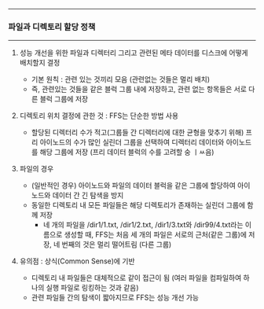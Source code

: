 -----
### 파일과 디렉토리 할당 정책
-----
1. 성능 개선을 위한 파일과 디렉터리 그리고 관련된 메타 데이터를 디스크에 어떻게 배치할지 결정
   - 기본 원칙 : 관련 있는 것끼리 모음 (관련없는 것들은 멀리 배치)
   - 즉, 관련있는 것들을 같은 블럭 그룹 내에 저장하고, 관련 없는 항목들은 서로 다른 블럭 그룹에 저장
  
2. 디렉토리 위치 결정에 관한 것 : FFS는 단순한 방법 사용
   - 할당된 디렉터리 수가 적고(그룹들 간 디렉터리에 대한 균형을 맞추기 위해) 프리 아이노드의 수가 많인 실린더 그룹을 선택하여 디렉터리 데이터와 아이노드를 해당 그룹에 저장 (프리 데이터 블럭의 수를 고려할 숭 ㅣㅆ음)

3. 파일의 경우
   - (일반적인 경우) 아이노드와 파일의 데이터 블럭을 같은 그룹에 할당하여 아이노드와 데이터 간 긴 탐색을 방지
   - 동일한 디렉토리 내 모든 파일들은 해당 디렉토리가 존재하는 실린더 그룹에 함께 저장
     + 네 개의 파일을 /dir1/1.txt, /dir1/2.txt, /dir1/3.txt와 /dir99/4.txt라는 이름으로 생성할 때, FFS는 처음 세 개의 파일은 서로의 근처(같은 그룹)에 저장, 네 번째의 것은 멀리 떨어트림 (다른 그룹)

4. 유의점 : 상식(Common Sense)에 기반
   - 디렉토리 내 파일들은 대체적으로 같이 접근이 됨 (여러 파일을 컴파일하여 하나의 실행 파일로 링킹하는 것과 같음)
   - 관련 파일들 간의 탐색이 짧아지므로 FFS는 성능 개선 가능
